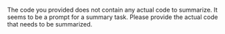 The code you provided does not contain any actual code to summarize. It seems to be a prompt for a summary task. Please provide the actual code that needs to be summarized.

